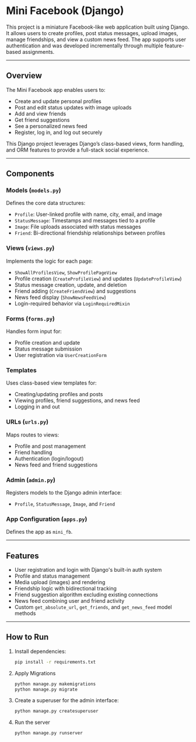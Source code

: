 # Mini Facebook (Django)

This project is a miniature Facebook-like web application built using Django. It allows users to create profiles, post status messages, upload images, manage friendships, and view a custom news feed. The app supports user authentication and was developed incrementally through multiple feature-based assignments.

---

## Overview

The Mini Facebook app enables users to:
- Create and update personal profiles
- Post and edit status updates with image uploads
- Add and view friends
- Get friend suggestions
- See a personalized news feed
- Register, log in, and log out securely

This Django project leverages Django’s class-based views, form handling, and ORM features to provide a full-stack social experience.

---

## Components

### Models (`models.py`)
Defines the core data structures:
- `Profile`: User-linked profile with name, city, email, and image
- `StatusMessage`: Timestamps and messages tied to a profile
- `Image`: File uploads associated with status messages
- `Friend`: Bi-directional friendship relationships between profiles

### Views (`views.py`)
Implements the logic for each page:
- `ShowAllProfilesView`, `ShowProfilePageView`
- Profile creation (`CreateProfileView`) and updates (`UpdateProfileView`)
- Status message creation, update, and deletion
- Friend adding (`CreateFriendView`) and suggestions
- News feed display (`ShowNewsFeedView`)
- Login-required behavior via `LoginRequiredMixin`

### Forms (`forms.py`)
Handles form input for:
- Profile creation and update
- Status message submission
- User registration via `UserCreationForm`

### Templates
Uses class-based view templates for:
- Creating/updating profiles and posts
- Viewing profiles, friend suggestions, and news feed
- Logging in and out

### URLs (`urls.py`)
Maps routes to views:
- Profile and post management
- Friend handling
- Authentication (login/logout)
- News feed and friend suggestions

### Admin (`admin.py`)
Registers models to the Django admin interface:
- `Profile`, `StatusMessage`, `Image`, and `Friend`

### App Configuration (`apps.py`)
Defines the app as `mini_fb`.

---

## Features

- User registration and login with Django's built-in auth system
- Profile and status management
- Media upload (images) and rendering
- Friendship logic with bidirectional tracking
- Friend suggestion algorithm excluding existing connections
- News feed combining user and friend activity
- Custom `get_absolute_url`, `get_friends`, and `get_news_feed` model methods

---

## How to Run

1. Install dependencies:
   ```bash
   pip install -r requirements.txt
2. Apply Migrations
   ```bash
   python manage.py makemigrations
   python manage.py migrate
3. Create a superuser for the admin interface:
   ```bash
   python manage.py createsuperuser
4. Run the server
   ```bash
   python manage.py runserver
   
